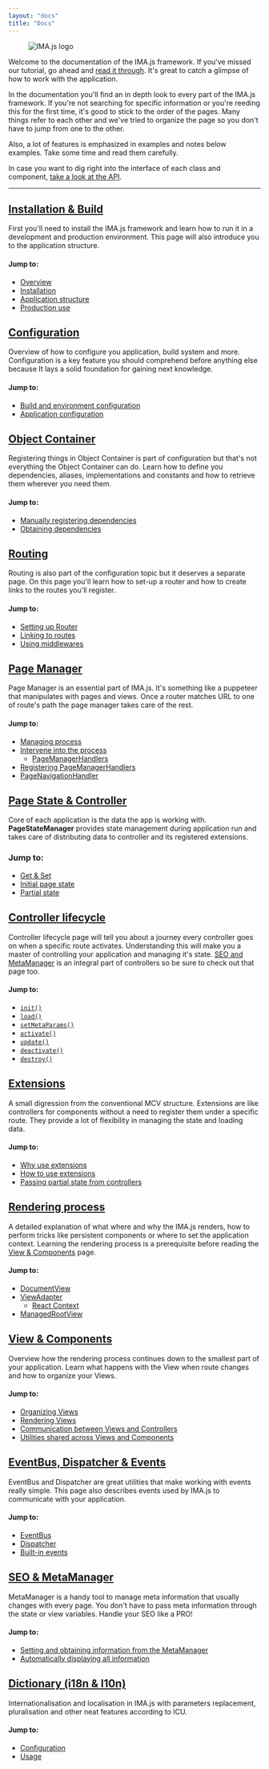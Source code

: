 ```yaml
---
layout: "docs"
title: "Docs"
---
```


<div class="logo">
  <figure class="image is-padded">
    <img src="{{ '/img/imajs-logo.png?v=' | append: site.github.build_revision | relative_url }}" alt="IMA.js logo">
  </figure>
</div>

Welcome to the documentation of the IMA.js framework. If you've missed our 
tutorial, go ahead and [read it through](/tutorial/introduction). It's great to catch 
a glimpse of how to work with the application.

In the documentation you'll find an in depth look to every part of the IMA.js 
framework. If you're not searching for specific information or you're reeding
this for the first time, it's good to stick to the order of the pages. Many 
things refer to each other and we've tried to organize the page so you don't
have to jump from one to the other.

Also, a lot of features is emphasized in examples and notes below examples. 
Take some time and read them carefully.
 
In case you want to dig right into the interface of each class and component,
[take a look at the API](/api).

----

## [Installation & Build](/docs/getting-started)

First you'll need to install the IMA.js framework and learn how
to run it in a development and production environment. This page will also 
introduce you to the application structure.

#### Jump to:
- [Overview](/docs/getting-started#overview)
- [Installation](/docs/getting-started#installation)
- [Application structure](/docs/getting-started#application-structure)
- [Production use](/docs/getting-started#production-use)

## [Configuration](/docs/configuration)

Overview of how to configure you application, build system and more. 
Configuration is a key feature you should comprehend before anything else 
because It lays a solid foundation for gaining next knowledge.

#### Jump to:
- [Build and environment configuration](/docs/configuration#build-and-environment-configuration)
- [Application configuration](/docs/configuration#application-configuration)

## [Object Container](/docs/object-container)

Registering things in Object Container is part of configuration but that's not 
everything the Object Container can do. Learn how to define you dependencies,
aliases, implementations and constants and how to retrieve them wherever you
need them.

#### Jump to:
- [Manually registering dependencies](/docs/object-container#manually-registering-dependencies)
- [Obtaining dependencies](/docs/object-container#obtaining-dependencies)

## [Routing](/docs/routing)

Routing is also part of the configuration topic but it deserves a separate 
page. On this page you'll learn how to set-up a router and how to create links 
to the routes you'll register.

#### Jump to:
- [Setting up Router](/docs/routing#setting-up-router)
- [Linking to routes](/docs/routing#linking-to-routes)
- [Using middlewares](/docs/routing#using-middlewares)

## [Page Manager](/docs/page-manager)

Page Manager is an essential part of IMA.js. It's something like a puppeteer that manipulates with pages and views. Once a router matches URL to one of route's path the page manager takes care of the rest.

#### Jump to:
- [Managing process](/docs/page-manager#managing-process)
- [Intervene into the process](/docs/page-manager#intervene-into-the-process)
    - [PageManagerHandlers](/docs/page-manager#pagemanagerhandlers)
- [Registering PageManagerHandlers](/docs/page-manager#registering-pagemanagerhandlers)
- [PageNavigationHandler](/docs/page-manager#pagenavigationhandler)

## [Page State & Controller](/docs/page-state)

Core of each application is the data the app is working with. **PageStateManager** provides state management during application run and takes care of distributing data to controller and its registered extensions.

### Jump to:
- [Get & Set](/docs/page-state#get-set)
- [Initial page state](/docs/page-state#initial-page-state)
- [Partial state](/docs/page-state#partial-state)

## [Controller lifecycle](/docs/controller-lifecycle)

Controller lifecycle page will tell you about a journey every 
controller goes on when a specific route activates. Understanding this will
make you a master of controlling your application and managing it's state. 
[SEO and MetaManager](/docs/seo-and-meta-manager) is an integral part of controllers so be sure to check out
that page too.

#### Jump to:
- [`init()`](/docs/controller-lifecycle#init-serverclient)
- [`load()`](/docs/controller-lifecycle#load-serverclient)
- [`setMetaParams()`](/docs/controller-lifecycle#setmetaparams-serverclient)
- [`activate()`](/docs/controller-lifecycle#activate-client)
- [`update()`](/docs/controller-lifecycle#update-client)
- [`deactivate()`](/docs/controller-lifecycle#deactivate-client)
- [`destroy()`](/docs/controller-lifecycle#destroy-client)

## [Extensions](/docs/extensions)

A small digression from the conventional MCV structure. Extensions are like 
controllers for components without a need to register them under a specific
route. They provide a lot of flexibility in managing the state and loading data.

#### Jump to:
- [Why use extensions](/docs/extensions#why-use-extensions)
- [How to use extensions](/docs/extensions#how-to-use-extensions)
- [Passing partial state from controllers](/docs/extensions#passing-partial-state-from-controllers)

## [Rendering process](/docs/rendering-process)

A detailed explanation of what where and why the IMA.js renders, how to perform 
tricks like persistent components or where to set the application context.
Learning the rendering process is a prerequisite before reading the 
[View & Components](/docs/views-and-components) page.

#### Jump to:
- [DocumentView](/docs/rendering-process#documentview)
- [ViewAdapter](/docs/rendering-process#viewadapter)
  - [React Context](/docs/rendering-process#react-context)
- [ManagedRootView](/docs/rendering-process#managedrootview)

## [View & Components](/docs/views-and-components)

Overview how the rendering process continues down to the smallest part of your
application. Learn what happens with the View when route changes and how to
organize your Views.

#### Jump to:
- [Organizing Views](/docs/views-and-components#organizing-views-and-components)
- [Rendering Views](/docs/views-and-components#rendering-views)
- [Communication between Views and Controllers](/docs/views-and-components#communication-between-views-and-controllers)
- [Utilities shared across Views and Components](/docs/views-and-components#utilities-shared-across-views-and-components)

## [EventBus, Dispatcher & Events](/docs/events)

EventBus and Dispatcher are great utilities that make working with events really
simple. This page also describes events used by IMA.js to communicate with your
application.

#### Jump to:
- [EventBus](/docs/events#eventbus)
- [Dispatcher](/docs/events#dispatcher)
- [Built-in events](/docs/events#built-in-events)

## [SEO & MetaManager](/docs/seo-and-meta-manager)

MetaManager is a handy tool to manage meta information that usually changes 
with every page. You don't have to pass meta information through the state or 
view variables. Handle your SEO like a PRO!

#### Jump to:
- [Setting and obtaining information from the MetaManager](/docs/seo-and-meta-manager#setting-and-obtaining-information-from-the-metamanager)
- [Automatically displaying all information](/docs/seo-and-meta-manager#automatically-displaying-all-information)

## [Dictionary (i18n & l10n)](/docs/dictionary)

Internationalisation and localisation in IMA.js with parameters replacement, pluralisation and other neat features according to ICU.

#### Jump to:
- [Configuration](/docs/dictionary#configuration)
- [Usage](/docs/dictionary#usage)
